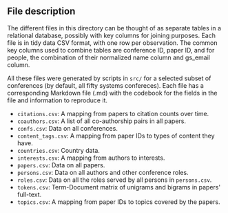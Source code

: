 ## File description

The different files in this directory can be thought of as separate tables in
a relational database, possibly with key columns for joining purposes. Each
file is in tidy data CSV format, with one row per observation. The common
key columns used to combine tables are conference ID, paper ID, and for people,
the combination of their normalized name column and gs\_email column.

All these files were generated by scripts in `src/` for a selected subset of conferences (by default, all fifty systems confereces).
Each file has a corresponding Markdown file (.md) with the codebook for the fields in the file and information to reproduce it.

  * `citations.csv`: A mapping from papers to citation counts over time.
  * `coauthors.csv`: A list of all co-authorship pairs in all papers.
  * `confs.csv`: Data on all conferences.
  * `content_tags.csv`: A mapping from paper IDs to types of content they have.
  * `countries.csv`: Country data.
  * `interests.csv`: A mapping from authors to interests.
  * `papers.csv`: Data on all papers.
  * `persons.csv`: Data on all authors and other conference roles.
  * `roles.csv`: Data on all the roles served by all persons in `persons.csv`.
  * `tokens.csv`: Term-Document matrix of unigrams and bigrams in papers' full-text.
  * `topics.csv`: A mapping from paper IDs to topics covered by the papers.
